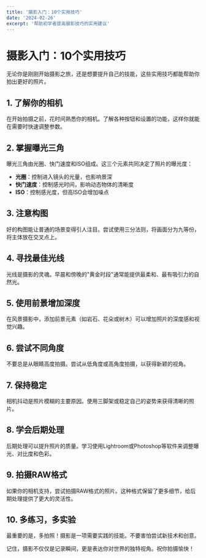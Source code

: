 ```yaml
---
title: '摄影入门：10个实用技巧'
date: '2024-02-26'
excerpt: '帮助初学者提高摄影技巧的实用建议'
---
```


# 摄影入门：10个实用技巧

无论你是刚刚开始摄影之旅，还是想要提升自己的技能，这些实用技巧都能帮助你拍出更好的照片。

## 1. 了解你的相机

在开始拍摄之前，花时间熟悉你的相机。了解各种按钮和设置的功能，这样你就能在需要时快速调整参数。

## 2. 掌握曝光三角

曝光三角由光圈、快门速度和ISO组成。这三个元素共同决定了照片的曝光度：

- **光圈**：控制进入镜头的光量，也影响景深
- **快门速度**：控制感光时间，影响动态物体的清晰度
- **ISO**：控制感光度，但高ISO会增加噪点

## 3. 注意构图

好的构图能让普通的场景变得引人注目。尝试使用三分法则，将画面分为九等份，将主体放在交叉点上。

## 4. 寻找最佳光线

光线是摄影的灵魂。早晨和傍晚的"黄金时段"通常能提供最柔和、最有吸引力的自然光。

## 5. 使用前景增加深度

在风景摄影中，添加前景元素（如岩石、花朵或树木）可以增加照片的深度感和视觉兴趣。

## 6. 尝试不同角度

不要总是从眼睛高度拍摄。尝试从低角度或高角度拍摄，以获得新颖的视角。

## 7. 保持稳定

相机抖动是照片模糊的主要原因。使用三脚架或稳定自己的姿势来获得清晰的照片。

## 8. 学会后期处理

后期处理可以提升照片的质量。学习使用Lightroom或Photoshop等软件来调整曝光、对比度和色彩。

## 9. 拍摄RAW格式

如果你的相机支持，尝试拍摄RAW格式的照片。这种格式保留了更多细节，给后期处理提供了更大的灵活性。

## 10. 多练习，多实验

最重要的是，多拍照！摄影是一项需要实践的技能。不要害怕尝试新技术和创意。

记住，摄影不仅仅是记录瞬间，更是表达你对世界的独特视角。祝你拍摄愉快！ 